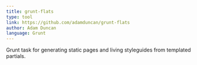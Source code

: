 ```yaml
---
title: grunt-flats
type: tool
link: https://github.com/adamduncan/grunt-flats
author: Adam Duncan
language: Grunt
---
```


Grunt task for generating static pages and living styleguides from templated partials.
